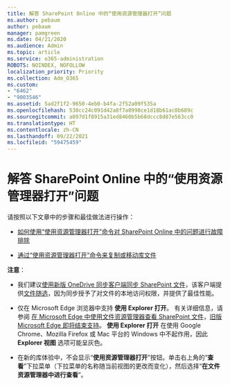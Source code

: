```yaml
---
title: 解答 SharePoint Online 中的“使用资源管理器打开”问题
ms.author: pebaum
author: pebaum
manager: pamgreen
ms.date: 04/21/2020
ms.audience: Admin
ms.topic: article
ms.service: o365-administration
ROBOTS: NOINDEX, NOFOLLOW
localization_priority: Priority
ms.collection: Adm_O365
ms.custom:
- "6462"
- "9003546"
ms.assetid: 5ad2f1f2-9650-4eb0-b4fa-2f52a09f535a
ms.openlocfilehash: 538cc24c091d42a8f7a8998ce1d18b61ac0b689c
ms.sourcegitcommit: a097d1f8915a31ed8460b5b68dccc8d87e563cc0
ms.translationtype: HT
ms.contentlocale: zh-CN
ms.lasthandoff: 09/22/2021
ms.locfileid: "59475459"
---
```

# <a name="troubleshoot-open-with-explorer-issues-in-sharepoint-online"></a>解答 SharePoint Online 中的“使用资源管理器打开”问题

请按照以下文章中的步骤和最佳做法进行操作：

- [如何使用“使用资源管理器打开”命令对 SharePoint Online 中的问题进行故障排除](https://docs.microsoft.com/sharepoint/troubleshoot/lists-and-libraries/troubleshoot-issues-using-open-with-explorer)

- [通过“使用资源管理器打开”命令来复制或移动库文件](https://support.microsoft.com/office/copy-or-move-library-files-by-using-open-with-explorer-aaee7bfb-e2a1-42ee-8fc0-bcc0754f04d2?ui=en-us&rs=en-us&ad=us)

**注意**：
- 我们建议[使用新版 OneDrive 同步客户端同步 SharePoint 文件](https://support.microsoft.com/office/sync-sharepoint-and-teams-files-with-your-computer-6de9ede8-5b6e-4503-80b2-6190f3354a88?ui=en-us&rs=en-us&ad=us)，该客户端提供[文件随选](https://support.microsoft.com/office/save-disk-space-with-onedrive-files-on-demand-for-windows-10-0e6860d3-d9f3-4971-b321-7092438fb38e?ui=en-us&rs=en-us&ad=us)，因为同步授予了对文件的本地访问权限，并提供了最佳性能。

- 仅在 Microsoft Edge 浏览器中支持 **使用 Explorer 打开**。 有关详细信息，请参阅 [在 Microsoft Edge 中使用文件资源管理器查看 SharePoint 文件](https://docs.microsoft.com/SharePoint/sharepoint-view-in-edge)，[旧版Microsoft Edge 即将结束支持](https://docs.microsoft.com/lifecycle/announcements/m365-ie11-microsoft-edge-legacy)。 **使用 Explorer 打开** 在使用 Google Chrome、Mozilla Firefox 或 Mac 平台的 Windows 中不起作用，因此 **Explorer 视图** 选项可能呈灰色。

- 在新的库体验中，不会显示“**使用资源管理器打开**”按钮。单击右上角的“**查看**”下拉菜单（下拉菜单的名称随当前视图的更改而变化），然后选择“**在文件资源管理器中进行查看**”。

